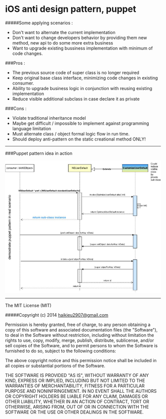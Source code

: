 iOS anti design pattern, puppet
=======================

#####Some applying scenarios : 
  + Don't want to alternate the current implementation
  + Don't want to change developers behavior by providing them new method, new api to do some more extra business
  + Want to upgrade existing bussiness implementation with minimum of code changes.

###Pros : 
  + The previous source code of super class is no longer required
  + Keep original base class interface, minimizing code changes in existing consumer.
  + Ability to upgrade business logic in conjunction with reusing existing implementation
  + Reduce visible additional subclass in case declare it as private

###Cons : 
  + Violate traditional inheritance model
  + Maybe get difficult / impossible to implement against programming language limitation
  + Must alternate class / object formal logic flow in run time.
  + Should deploy anti-pattern on the static creational method ONLY!


------------------------------

###Puppet pattern idea in action

[logo]: https://raw.githubusercontent.com/haikieu/iOS-anti-pattern-puppet/master/iOS-anti-pattern-puppet.jpg
![alt iOS anti design pattern puppet](https://raw.githubusercontent.com/haikieu/iOS-anti-pattern-puppet/master/iOS-anti-pattern-puppet.jpg "iOS anti design pattern puppet")




------------------------------

The MIT License (MIT)

#####Copyright (c) 2014 haikieu2907@gmail.com

Permission is hereby granted, free of charge, to any person obtaining a copy
of this software and associated documentation files (the "Software"), to deal
in the Software without restriction, including without limitation the rights
to use, copy, modify, merge, publish, distribute, sublicense, and/or sell
copies of the Software, and to permit persons to whom the Software is
furnished to do so, subject to the following conditions:

The above copyright notice and this permission notice shall be included in all
copies or substantial portions of the Software.

THE SOFTWARE IS PROVIDED "AS IS", WITHOUT WARRANTY OF ANY KIND, EXPRESS OR
IMPLIED, INCLUDING BUT NOT LIMITED TO THE WARRANTIES OF MERCHANTABILITY,
FITNESS FOR A PARTICULAR PURPOSE AND NONINFRINGEMENT. IN NO EVENT SHALL THE
AUTHORS OR COPYRIGHT HOLDERS BE LIABLE FOR ANY CLAIM, DAMAGES OR OTHER
LIABILITY, WHETHER IN AN ACTION OF CONTRACT, TORT OR OTHERWISE, ARISING FROM,
OUT OF OR IN CONNECTION WITH THE SOFTWARE OR THE USE OR OTHER DEALINGS IN THE
SOFTWARE.
